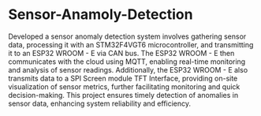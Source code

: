 # Sensor-Anamoly-Detection
Developed a sensor anomaly detection system involves gathering sensor data, processing it with an STM32F4VGT6 microcontroller, and transmitting it to an ESP32 WROOM - E via CAN bus. The ESP32 WROOM - E then communicates with the cloud using MQTT, enabling real-time monitoring and analysis of sensor readings. Additionally, the ESP32 WROOM - E also transmits data to a SPI Screen module TFT Interface, providing on-site visualization of sensor metrics, further facilitating monitoring and quick decision-making. This project ensures timely detection of anomalies in sensor data, enhancing system reliability and efficiency.
